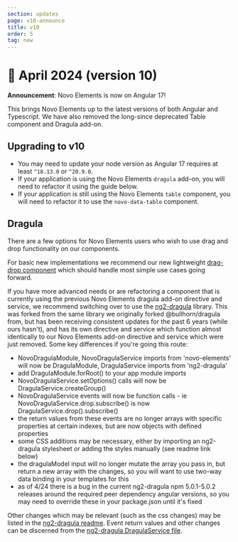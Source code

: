 ```yaml
---
section: updates
page: v10-announce
title: v10
order: 5
tag: new
---
```


🎉 April 2024 (version 10)
===========================

**Announcement**: Novo Elements is now on Angular 17!

This brings Novo Elements up to the latest versions of both Angular and Typescript. We have also removed the long-since deprecated Table component and Dragula add-on. 

## Upgrading to v10
- You may need to update your node version as Angular 17 requires at least `^18.13.0` or `^20.9.0`.
- If your application is using the Novo Elements `dragula` add-on, you will need to refactor it using the guide below.
- If your application is still using the Novo Elements `table` component, you will need to refactor it to use the `novo-data-table` component.

## Dragula
There are a few options for Novo Elements users who wish to use drag and drop functionality on our components.

For basic new implementations we recommend our new lightweight [drag-drop component](https://bullhorn.github.io/novo-elements/docs/#/utils/drag%20and%20drop) which should handle most simple use cases going forward.

If you have more advanced needs or are refactoring a component that is currently using the previous Novo Elements dragula add-on directive and service, we recommend switching over to use the [ng2-dragula](https://github.com/valor-software/ng2-dragula) library. This was forked from the same library we originally forked @bullhorn/dragula from, but has been receiving consistent updates for the past 6 years (while ours hasn't), and has its own directive and service which function almost identically to our Novo Elements add-on directive and service which were just removed. Some key differences if you're going this route:

- NovoDragulaModule, NovoDragulaService imports from 'novo-elements' will now be DragulaModule, DragulaService imports from 'ng2-dragula'
- add DragulaModule.forRoot() to your app module imports
- NovoDragulaService.setOptions() calls will now be DragulaService.createGroup()
- NovoDragulaService events will now be function calls - ie NovoDragulaService.drop.subscribe() is now DragulaService.drop().subscribe()
- the return values from these events are no longer arrays with specific properties at certain indexes, but are now objects with defined properties
- some CSS additions may be necessary, either by importing an ng2-dragula stylesheet or adding the styles manually (see readme link below)
- the dragulaModel input will no longer mutate the array you pass in, but return a new array with the changes, so you will want to use two-way data binding in your templates for this
- as of 4/24 there is a bug in the current ng2-dragula npm 5.0.1-5.0.2 releases around the required peer dependency angular versions, so you may need to override these in your package.json until it's fixed

Other changes which may be relevant (such as the css changes) may be listed in the [ng2-dragula readme](https://github.com/valor-software/ng2-dragula/tree/master). Event return values and other changes can be discerned from the [ng2-dragula DragulaService file](https://github.com/valor-software/ng2-dragula/blob/master/libs/ng2-dragula/src/components/dragula.service.ts).
